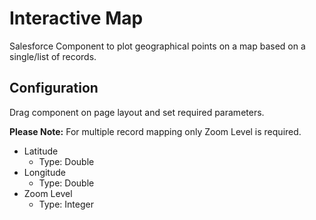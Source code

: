 # Interactive Map 

Salesforce Component to plot geographical points on a map based on a single/list of records.

## Configuration

Drag component on page layout and set required parameters.

**Please Note:** For multiple record mapping only Zoom Level is required.

* Latitude
  * Type: Double
* Longitude
  * Type: Double
* Zoom Level
  * Type: Integer

